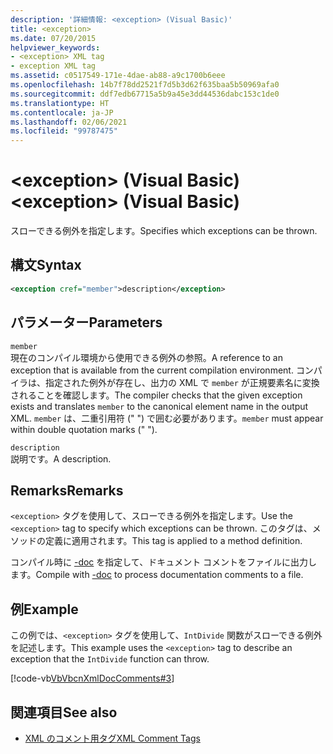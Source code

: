 ```yaml
---
description: '詳細情報: <exception> (Visual Basic)'
title: <exception>
ms.date: 07/20/2015
helpviewer_keywords:
- <exception> XML tag
- exception XML tag
ms.assetid: c0517549-171e-4dae-ab88-a9c1700b6eee
ms.openlocfilehash: 14b7f78dd2521f7d5b3d62f635baa5b50969afa0
ms.sourcegitcommit: ddf7edb67715a5b9a45e3dd44536dabc153c1de0
ms.translationtype: HT
ms.contentlocale: ja-JP
ms.lasthandoff: 02/06/2021
ms.locfileid: "99787475"
---
```

# <a name="exception-visual-basic"></a><span data-ttu-id="85717-102">\<exception> (Visual Basic)</span><span class="sxs-lookup"><span data-stu-id="85717-102">\<exception> (Visual Basic)</span></span>

<span data-ttu-id="85717-103">スローできる例外を指定します。</span><span class="sxs-lookup"><span data-stu-id="85717-103">Specifies which exceptions can be thrown.</span></span>  
  
## <a name="syntax"></a><span data-ttu-id="85717-104">構文</span><span class="sxs-lookup"><span data-stu-id="85717-104">Syntax</span></span>  
  
```xml  
<exception cref="member">description</exception>  
```  
  
## <a name="parameters"></a><span data-ttu-id="85717-105">パラメーター</span><span class="sxs-lookup"><span data-stu-id="85717-105">Parameters</span></span>  

 `member`  
 <span data-ttu-id="85717-106">現在のコンパイル環境から使用できる例外の参照。</span><span class="sxs-lookup"><span data-stu-id="85717-106">A reference to an exception that is available from the current compilation environment.</span></span> <span data-ttu-id="85717-107">コンパイラは、指定された例外が存在し、出力の XML で `member` が正規要素名に変換されることを確認します。</span><span class="sxs-lookup"><span data-stu-id="85717-107">The compiler checks that the given exception exists and translates `member` to the canonical element name in the output XML.</span></span> <span data-ttu-id="85717-108">`member` は、二重引用符 (" ") で囲む必要があります。</span><span class="sxs-lookup"><span data-stu-id="85717-108">`member` must appear within double quotation marks (" ").</span></span>  
  
 `description`  
 <span data-ttu-id="85717-109">説明です。</span><span class="sxs-lookup"><span data-stu-id="85717-109">A description.</span></span>  
  
## <a name="remarks"></a><span data-ttu-id="85717-110">Remarks</span><span class="sxs-lookup"><span data-stu-id="85717-110">Remarks</span></span>  

 <span data-ttu-id="85717-111">`<exception>` タグを使用して、スローできる例外を指定します。</span><span class="sxs-lookup"><span data-stu-id="85717-111">Use the `<exception>` tag to specify which exceptions can be thrown.</span></span> <span data-ttu-id="85717-112">このタグは、メソッドの定義に適用されます。</span><span class="sxs-lookup"><span data-stu-id="85717-112">This tag is applied to a method definition.</span></span>  
  
 <span data-ttu-id="85717-113">コンパイル時に [-doc](../../reference/command-line-compiler/doc.md) を指定して、ドキュメント コメントをファイルに出力します。</span><span class="sxs-lookup"><span data-stu-id="85717-113">Compile with [-doc](../../reference/command-line-compiler/doc.md) to process documentation comments to a file.</span></span>  
  
## <a name="example"></a><span data-ttu-id="85717-114">例</span><span class="sxs-lookup"><span data-stu-id="85717-114">Example</span></span>  

 <span data-ttu-id="85717-115">この例では、`<exception>` タグを使用して、`IntDivide` 関数がスローできる例外を記述します。</span><span class="sxs-lookup"><span data-stu-id="85717-115">This example uses the `<exception>` tag to describe an exception that the `IntDivide` function can throw.</span></span>  
  
 [!code-vb[VbVbcnXmlDocComments#3](~/samples/snippets/visualbasic/VS_Snippets_VBCSharp/VbVbcnXmlDocComments/VB/Class1.vb#3)]  
  
## <a name="see-also"></a><span data-ttu-id="85717-116">関連項目</span><span class="sxs-lookup"><span data-stu-id="85717-116">See also</span></span>

- [<span data-ttu-id="85717-117">XML のコメント用タグ</span><span class="sxs-lookup"><span data-stu-id="85717-117">XML Comment Tags</span></span>](index.md)

